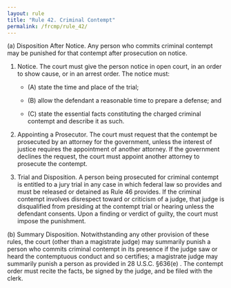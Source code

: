 ```yaml
---
layout: rule
title: "Rule 42. Criminal Contempt"
permalink: /frcmp/rule_42/
---
```


(a) Disposition After Notice. Any person who commits criminal contempt may be punished for that contempt after prosecution on notice.


1. Notice. The court must give the person notice in open court, in an order to show cause, or in an arrest order. The notice must:


    - (A) state the time and place of the trial;


    - (B) allow the defendant a reasonable time to prepare a defense; and


    - (C) state the essential facts constituting the charged criminal contempt and describe it as such.


2. Appointing a Prosecutor. The court must request that the contempt be prosecuted by an attorney for the government, unless the interest of justice requires the appointment of another attorney. If the government declines the request, the court must appoint another attorney to prosecute the contempt.


3. Trial and Disposition. A person being prosecuted for criminal contempt is entitled to a jury trial in any case in which federal law so provides and must be released or detained as Rule 46 provides. If the criminal contempt involves disrespect toward or criticism of a judge, that judge is disqualified from presiding at the contempt trial or hearing unless the defendant consents. Upon a finding or verdict of guilty, the court must impose the punishment.


(b) Summary Disposition. Notwithstanding any other provision of these rules, the court (other than a magistrate judge) may summarily punish a person who commits criminal contempt in its presence if the judge saw or heard the contemptuous conduct and so certifies; a magistrate judge may summarily punish a person as provided in 28 U.S.C. §636(e) . The contempt order must recite the facts, be signed by the judge, and be filed with the clerk.
